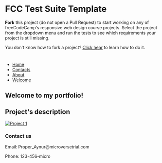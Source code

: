 # FCC Test Suite Template

**Fork** this project (do not open a Pull Request) to start working on any of freeCodeCamp's responsive web design course projects. Select the project from the dropdown menu and run the tests to see which requirements your project is still missing.

You don't know how to fork a project? [Click hear](https://help.github.com/articles/fork-a-repo/) to learn how to do it.
<!DOCTYPE html>
<html>
  <body>
    <head>
      <link rel="stylesheet" href="style.css">
      <title>My Portfolio</title>
      </head>
<h1 id="welcome-section">
  
  </h1>


<nav id="navbar">
  <ul>
    <li><a href="Home">Home</a>
    <li><a href="Contacts">Contacts</a>
    <li><a href="About">About</a>
    <li><a href="#Welcome">Welcome</a>
    </li>
    </ul>
</nav>



<section id="welcome-section">
  <div class="welcome-container">
<h1>Welcome to my portfolio!</h1>


</div>
  <projects id="projects">
  <section id="projects">
  <h2>Project's description</h2>
  <a href="#"><img src="https://via.placeholder.com/100x100" alt="Project 1"></a>
  <div class="project-tile"></div>

<div class="welcome-container">
</div>

<a id="profile-link" target="_blank">
<footer id="footer">
    <h3>Contact us</h3> 
    <p>Email: Proper_Aynur@microversetrial.com</p>
    <p>Phone: 123-456-micro</p>
  </footer>
    </body>
  </html>
